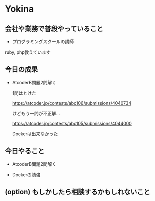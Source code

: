 # Yokina

## 会社や業務で普段やっていること

- プログラミングスクールの講師

ruby, php教えています

## 今日の成果

- AtcoderB問題2問解く

  1問はとけた

  https://atcoder.jp/contests/abc106/submissions/4040734

  けどもう一問が不正解…

  https://atcoder.jp/contests/abc105/submissions/4044000

  Dockerは出来なかった

## 今日やること

- AtcoderB問題2問解く

- Dockerの勉強

## (option) もしかしたら相談するかもしれないこと


